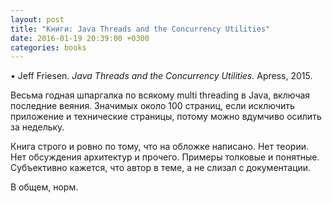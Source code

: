 ```yaml
---
layout: post
title: "Книги: Java Threads and the Concurrency Utilities"
date: 2016-01-19 20:39:00 +0300
categories: books
---
```

• Jeff Friesen. *Java Threads and the Concurrency Utilities.* Apress, 2015.

Весьма годная шпаргалка по всякому multi threading в Java, включая последние веяния. Значимых около 100 страниц, если исключить приложение и технические страницы, потому можно вдумчиво осилить за недельку.

Книга строго и ровно по тому, что на обложке написано. Нет теории. Нет обсуждения архитектур и прочего. Примеры толковые и понятные. Субъективно кажется, что автор в теме, а не слизал с документации.

В общем, норм.
